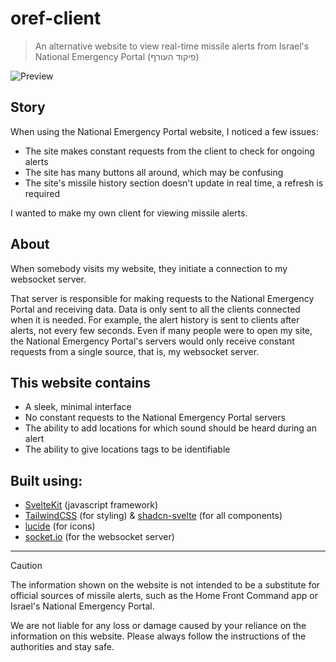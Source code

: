 # oref-client
> An alternative website to view real-time missile alerts from Israel's National Emergency Portal (פיקוד העורף)

![Preview](https://github.com/user-attachments/assets/62cbaa16-247a-4fe6-be26-2093f887a7e4)

## Story
When using the National Emergency Portal website, I noticed a few issues:
* The site makes constant requests from the client to check for ongoing alerts
* The site has many buttons all around, which may be confusing
* The site's missile history section doesn't update in real time, a refresh is required

I wanted to make my own client for viewing missile alerts.

## About
When somebody visits my website, they initiate a connection to my websocket server.

That server is responsible for making requests to the National Emergency Portal and receiving data.
Data is only sent to all the clients connected when it is needed. For example, the alert history is sent to clients after alerts, not every few seconds.
Even if many people were to open my site, the National Emergency Portal's servers would only receive constant requests from a single source, that is, my websocket server.

## This website contains
* A sleek, minimal interface
* No constant requests to the National Emergency Portal servers
* The ability to add locations for which sound should be heard during an alert
* The ability to give locations tags to be identifiable

## Built using:
* [SvelteKit](https://kit.svelte.dev/) (javascript framework)
* [TailwindCSS](https://tailwindcss.com/) (for styling) & [shadcn-svelte](https://www.shadcn-svelte.com/) (for all components)
* [lucide](https://lucide.dev/) (for icons)
* [socket.io](https://socket.io/) (for the websocket server)
---
> [!CAUTION]
> The information shown on the website is not intended to be a substitute for official sources of missile alerts, such as the Home Front Command app or Israel's National Emergency Portal.
> 
> We are not liable for any loss or damage caused by your reliance on the information on this website. Please always follow the instructions of the authorities and stay safe.
